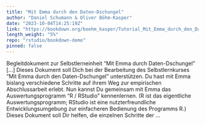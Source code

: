 ```yaml
---
title: "Mit Emma durch den Daten-Dschungel"
author: "Daniel Schumann & Oliver Böhm-Kasper"
date: "2023-10-04T14:25:19Z"
link: "https://bookdown.org/boehm_kasper/Tutorial_Mit_Emma_durch_den_Datenschungel/"
length_weight: "5%"
repo: "rstudio/bookdown-demo"
pinned: false
---
```


Begleitdokument zur Selbstlerneinheit “Mit Emma durch Daten-Dschungel” [...] Dieses Dokument soll Dich bei der Bearbeitung des Selbstlernkurses “Mit Emma durch den Daten-Dschungel” unterstützen. Du hast mit Emma bislang verschiedene Schritte auf ihrem Weg zur empirischen Abschlussarbeit erlebt. Nun kannst Du gemeinsam mit Emma das Auswertungsprogramm “R / RStudio” kennenlernen. (R ist das eigentliche Auswertungsprogramm; RStudio ist eine nutzterfreundliche Entwicklungsumgebung zur einfacheren Bedienung des Programms R.) Dieses Dokument soll Dir helfen, die einzelnen Schritte der ...
